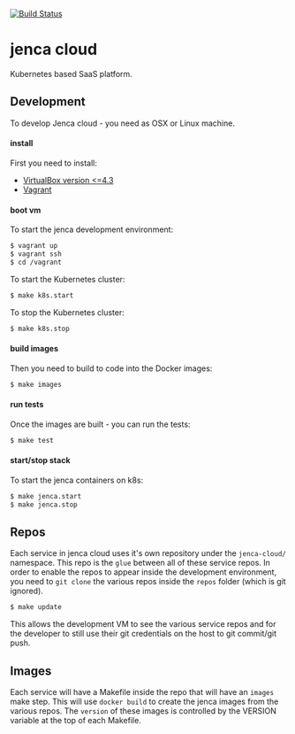 [![Build Status](https://travis-ci.org/jenca-cloud/jenca-cloud.svg?branch=master)](https://travis-ci.org/jenca-cloud/jenca-cloud)

# jenca cloud

Kubernetes based SaaS platform.

## Development

To develop Jenca cloud - you need as OSX or Linux machine.

#### install
First you need to install:

 * [VirtualBox version <=4.3](https://www.virtualbox.org/wiki/Download_Old_Builds_4_3)
 * [Vagrant](https://www.vagrantup.com/docs/installation/)

#### boot vm
To start the jenca development environment:

```bash
$ vagrant up
$ vagrant ssh
$ cd /vagrant
```

To start the Kubernetes cluster:

```bash
$ make k8s.start
```

To stop the Kubernetes cluster:

```bash
$ make k8s.stop
```

#### build images
Then you need to build to code into the Docker images:

```bash
$ make images
```

#### run tests
Once the images are built - you can run the tests:

```bash
$ make test
```

#### start/stop stack
To start the jenca containers on k8s:

```bash
$ make jenca.start
$ make jenca.stop
```

## Repos

Each service in jenca cloud uses it's own repository under the `jenca-cloud/` namespace.  This repo is the `glue` between all of these service repos.  In order to enable the repos to appear inside the development environment, you need to `git clone` the various repos inside the `repos` folder (which is git ignored).

```bash
$ make update
```

This allows the development VM to see the various service repos and for the developer to still use their git credentials on the host to git commit/git push.

## Images

Each service will have a Makefile inside the repo that will have an `images` make step.  This will use `docker build` to create the jenca images from the various repos.  The `version` of these images is controlled by the VERSION variable at the top of each Makefile.


